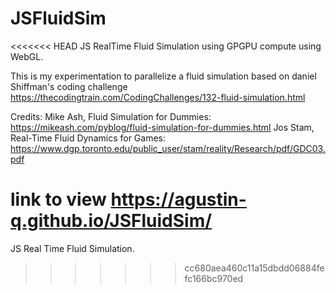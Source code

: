 # JSFluidSim
<<<<<<< HEAD
 JS RealTime Fluid Simulation using GPGPU compute using WebGL.

 This is my experimentation to parallelize a fluid simulation based on daniel Shiffman's coding challenge https://thecodingtrain.com/CodingChallenges/132-fluid-simulation.html

 Credits:
 Mike Ash, Fluid Simulation for Dummies: https://mikeash.com/pyblog/fluid-simulation-for-dummies.html
 Jos Stam, Real-Time Fluid Dynamics for Games: https://www.dgp.toronto.edu/public_user/stam/reality/Research/pdf/GDC03.pdf


 link to view https://agustin-q.github.io/JSFluidSim/
=======
 JS Real Time Fluid Simulation.
>>>>>>> cc680aea460c11a15dbdd06884fefc166bc970ed
